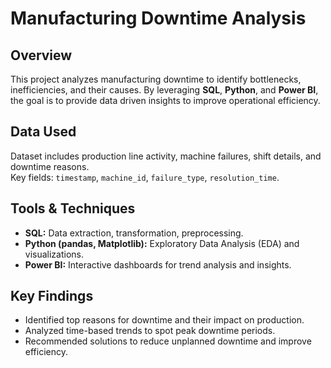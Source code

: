 <!DOCTYPE html>
<html lang="en">
<head>
  <meta charset="UTF-8">
</head>
<body>

  <h1>Manufacturing Downtime Analysis</h1>

  <div class="section">
    <h2>Overview</h2>
    <p>
      This project analyzes manufacturing downtime to identify bottlenecks, inefficiencies, and their causes.
      By leveraging <strong>SQL</strong>, <strong>Python</strong>, and <strong>Power BI</strong>, the goal is to provide
      data driven insights to improve operational efficiency.
    </p>
  </div>

  <div class="section">
    <h2>Data Used</h2>
    <p>
      Dataset includes production line activity, machine failures, shift details, and downtime reasons.<br>
      Key fields: <code>timestamp</code>, <code>machine_id</code>, <code>failure_type</code>, <code>resolution_time</code>.
    </p>
  </div>

  <div class="section">
    <h2>Tools & Techniques</h2>
    <ul>
      <li><strong>SQL:</strong> Data extraction, transformation, preprocessing.</li>
      <li><strong>Python (pandas, Matplotlib):</strong> Exploratory Data Analysis (EDA) and visualizations.</li>
      <li><strong>Power BI:</strong> Interactive dashboards for trend analysis and insights.</li>
    </ul>
  </div>

  <div class="section">
    <h2>Key Findings</h2>
    <ul>
      <li>Identified top reasons for downtime and their impact on production.</li>
      <li>Analyzed time-based trends to spot peak downtime periods.</li>
      <li>Recommended solutions to reduce unplanned downtime and improve efficiency.</li>
    </ul>
  </div>

</body>
</html>
